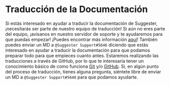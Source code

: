 # Traducción de la Documentación

Si estás interesado en ayudar a traducir la documentación de Suggester, ¡necesitarás ser parte de nuestro equipo de traducción! Si aún no eres parte del equipo, ¡avísanos en nuestro servidor de soporte y te ayudaremos para que puedas empezar!
¡Puedes encontrar más información [aquí](https://discord.gg/G5pEdUp)! También puedes enviar un MD a `@Suggester Support#5646` diciendo que estás interesado en ayudar a traducir la documentación para que podamos preparar todo para que empieces cuanto antes. Estaremos realizando las traducciones a través de GitHub, por lo que te interesaría tener un conocimiento básico de como funciona [Git](https://git-scm.com/docs/gittutorial) y/o [GitHub](https://help.github.com/en/github).
Si, en algún punto del proceso de traducción, tienes alguna pregunta, siéntete libre de enviar un MD a `@Suggester Support#5646` para que podamos ayudarte.
